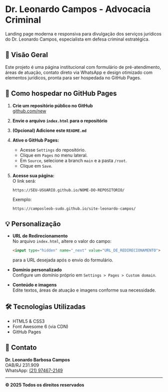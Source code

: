 # Dr. Leonardo Campos - Advocacia Criminal

Landing page moderna e responsiva para divulgação dos serviços jurídicos do Dr. Leonardo Campos, especialista em defesa criminal estratégica.

## 📄 Visão Geral

Este projeto é uma página institucional com formulário de pré-atendimento, áreas de atuação, contato direto via WhatsApp e design otimizado com elementos jurídicos, pronta para ser hospedada no GitHub Pages.

## 🚀 Como hospedar no GitHub Pages

1. **Crie um repositório público no GitHub**  
   [github.com/new](https://github.com/new)

2. **Envie o arquivo `index.html` para o repositório**

3. **(Opcional) Adicione este `README.md`**

4. **Ative o GitHub Pages:**
   - Acesse `Settings` do repositório.
   - Clique em `Pages` no menu lateral.
   - Em `Source`, selecione a branch `main` e a pasta `/root`.
   - Clique em `Save`.

5. **Acesse sua página:**  
   O link será:  
   ```
   https://SEU-USUARIO.github.io/NOME-DO-REPOSITORIO/
   ```
   Exemplo:  
   ```
   https://camposleob-sudo.github.io/site-leonardo-campos/
   ```

## 💡 Personalização

- **URL de Redirecionamento**  
  No arquivo `index.html`, altere o valor do campo:
  ```html
  <input type="hidden" name="_next" value="URL_DE_REDIRECIONAMENTO">
  ```
  para a URL desejada após o envio do formulário.

- **Domínio personalizado**  
  Configure um domínio próprio em `Settings > Pages > Custom domain`.

- **Conteúdo e imagens**  
  Edite textos, áreas de atuação e imagens conforme sua necessidade.

## 🛠️ Tecnologias Utilizadas

- HTML5 & CSS3
- Font Awesome 6 (via CDN)
- GitHub Pages

## 📱 Contato

**Dr. Leonardo Barbosa Campos**  
OAB/RJ 231.909  
WhatsApp: [(21) 97467-2149](https://wa.me/5521974672149)

---

**© 2025 Todos os direitos reservados**
